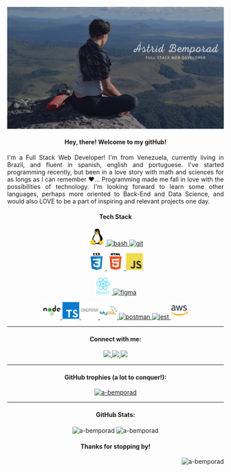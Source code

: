 ![Header](astrid-header.png "Header")

<h4 align="center">Hey, there! Welcome to my gitHub!</h4>

<p align="justify">     I'm a Full Stack Web Developer! I'm from Venezuela, currently living in Brazil, and fluent in spanish, english and portuguese. I've started programming recently, but been in a love story with math and sciences for as longs as I can remember ❤️... Programming made me fall in love with the possibilities of technology. I'm looking forward to learn some other languages, perhaps more oriented to Back-End and Data Science, and would also LOVE to be a part of inspiring and relevant projects one day.</p>

<h4 align="center">Tech Stack</h4>

<p align="center"> 
  <a href="https://www.linux.org/" target="_blank"> <img src="https://raw.githubusercontent.com/devicons/devicon/master/icons/linux/linux-original.svg" alt="linux" width="40" height="40"/> </a> <a href="https://www.gnu.org/software/bash/" target="_blank"> <img src="https://www.vectorlogo.zone/logos/gnu_bash/gnu_bash-icon.svg" alt="bash" width="40" height="40"/> </a> <a href="https://git-scm.com/" target="_blank"> <img src="https://www.vectorlogo.zone/logos/git-scm/git-scm-icon.svg" alt="git" width="40" height="40"/> </a>
</p>
<p align="center"> 
  <a href="https://www.w3schools.com/css/" target="_blank"> <img src="https://raw.githubusercontent.com/devicons/devicon/master/icons/css3/css3-original-wordmark.svg" alt="css3" width="40" height="40"/> </a> <a href="https://www.w3.org/html/" target="_blank"> <img src="https://raw.githubusercontent.com/devicons/devicon/master/icons/html5/html5-original-wordmark.svg" alt="html5" width="40" height="40"/> </a> <a href="https://developer.mozilla.org/en-US/docs/Web/JavaScript" target="_blank"> <img src="https://raw.githubusercontent.com/devicons/devicon/master/icons/javascript/javascript-original.svg" alt="javascript" width="40" height="40"/> </a>
</p>
 
<p align="center"> 
  <a href="https://reactjs.org/" target="_blank"> <img src="https://raw.githubusercontent.com/devicons/devicon/master/icons/react/react-original-wordmark.svg" alt="react" width="40" height="40"/> </a> <a href="https://www.figma.com/" target="_blank"> <img src="https://www.vectorlogo.zone/logos/figma/figma-icon.svg" alt="figma" width="40" height="40"/> </a>
</p>
 
<p align="center"> 
 <a href="https://nodejs.org" target="_blank"> <img src="https://raw.githubusercontent.com/devicons/devicon/master/icons/nodejs/nodejs-original-wordmark.svg" alt="nodejs" width="40" height="40"/> </a> <a href="https://www.typescriptlang.org/" target="_blank"> <img src="https://raw.githubusercontent.com/devicons/devicon/master/icons/typescript/typescript-original.svg" alt="typescript" width="40" height="40"/> </a> <a href="https://expressjs.com" target="_blank"> <img src="https://raw.githubusercontent.com/devicons/devicon/master/icons/express/express-original-wordmark.svg" alt="express" width="40" height="40"/> </a> <a href="https://www.mysql.com/" target="_blank"> <img src="https://raw.githubusercontent.com/devicons/devicon/master/icons/mysql/mysql-original-wordmark.svg" alt="mysql" width="40" height="40"/> </a> <a href="https://postman.com" target="_blank"> <img src="https://www.vectorlogo.zone/logos/getpostman/getpostman-icon.svg" alt="postman" width="40" height="40"/> </a> <a href="https://jestjs.io" target="_blank"> <img src="https://www.vectorlogo.zone/logos/jestjsio/jestjsio-icon.svg" alt="jest" width="40" height="40"/> </a> <a href="https://aws.amazon.com" target="_blank"> <img src="https://raw.githubusercontent.com/devicons/devicon/master/icons/amazonwebservices/amazonwebservices-original-wordmark.svg" alt="aws" width="40" height="40"/> </a>
</p>

***
<h4 align="center">Connect with me:</h4>
<p align="center">
  <a href="https://www.linkedin.com/in/astrid-bemporad/" target="_blank">
    <img src="https://img.shields.io/badge/LinkedIn-0077B5?style=for-the-badge&logo=linkedin&logoColor=white"/>
  </a>
  <a href="https://www.instagram.com/bemporad/" target="_blank">
    <img src="https://img.shields.io/badge/Instagram-E4405F?style=for-the-badge&logo=instagram&logoColor=white"/>
  </a>
  <a href="mailto:astridbemporad@gmail.com" target="_blank">
    <img src="https://img.shields.io/badge/Gmail-D14836?style=for-the-badge&logo=gmail&logoColor=white"/>
  </a>                                                                                                   
</p>

*** 
<h4 align="center">GitHub trophies (a lot to conquer!):</h4>

<p align="center"> <a href="https://github.com/ryo-ma/github-profile-trophy"><img src="https://github-profile-trophy.vercel.app/?username=a-bemporad&margin-w=15&margin-h=15&row=2&column=3" alt="a-bemporad" /></a> </p>

***
<h4 align="center">GitHub Stats:</h4>

<p align="center"><img align="center" src="https://github-readme-stats.vercel.app/api/top-langs?username=a-bemporad&show_icons=true&locale=en&layout=compact&count_private=true" alt="a-bemporad" />&nbsp;<img align="center" src="https://github-readme-stats.vercel.app/api?username=a-bemporad&show_icons=true&locale=en&count_private=true" alt="a-bemporad" /></p>

<h4 align="center">Thanks for stopping by!</h4>

<p align="right"> <img src="https://komarev.com/ghpvc/?username=a-bemporad&label=Profile%20views&color=0e75b6&style=plastic" alt="a-bemporad" /> </p>
